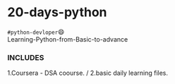# 20-days-python
`#python-devloper`:smile:<br/>
Learning-Python-from-Basic-to-advance
### INCLUDES 
1.Coursera - DSA coourse. /
2.basic daily learning files.
